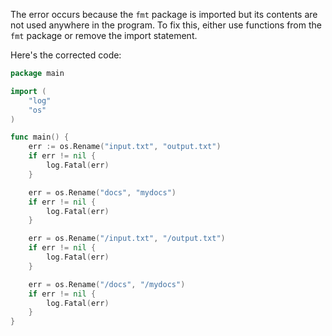 The error occurs because the `fmt` package is imported but its contents are not used anywhere in the program. 
To fix this, either use functions from the `fmt` package or remove the import statement.

Here's the corrected code:

```go
package main

import (
	"log"
	"os"
)

func main() {
	err := os.Rename("input.txt", "output.txt")
	if err != nil {
		log.Fatal(err)
	}

	err = os.Rename("docs", "mydocs")
	if err != nil {
		log.Fatal(err)
	}

	err = os.Rename("/input.txt", "/output.txt")
	if err != nil {
		log.Fatal(err)
	}

	err = os.Rename("/docs", "/mydocs")
	if err != nil {
		log.Fatal(err)
	}
}
```
